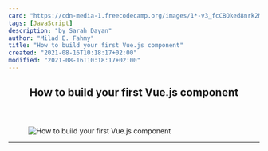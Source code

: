 ```yaml
---
card: "https://cdn-media-1.freecodecamp.org/images/1*-v3_fcCBOked8nrk2MfJEQ.gif"
tags: [JavaScript]
description: "by Sarah Dayan"
author: "Milad E. Fahmy"
title: "How to build your first Vue.js component"
created: "2021-08-16T10:18:17+02:00"
modified: "2021-08-16T10:18:17+02:00"
---
```

<div class="site-wrapper">
<main id="site-main" class="site-main outer">
<div class="inner">
<article class="post-full post tag-javascript tag-tutorial tag-css tag-web-development tag-tech ">
<header class="post-full-header">
<h1 class="post-full-title">How to build your first Vue.js component</h1>
</header>
<figure class="post-full-image">
<picture>
<source media="(max-width: 700px)" sizes="1px" srcset="data:image/gif;base64,R0lGODlhAQABAIAAAAAAAP///yH5BAEAAAAALAAAAAABAAEAAAIBRAA7 1w">
<source media="(min-width: 701px)" sizes="(max-width: 800px) 400px,
(max-width: 1170px) 700px,
1400px" srcset="https://cdn-media-1.freecodecamp.org/images/1*-v3_fcCBOked8nrk2MfJEQ.gif 300w,
https://cdn-media-1.freecodecamp.org/images/1*-v3_fcCBOked8nrk2MfJEQ.gif 600w,
https://cdn-media-1.freecodecamp.org/images/1*-v3_fcCBOked8nrk2MfJEQ.gif 1000w,
https://cdn-media-1.freecodecamp.org/images/1*-v3_fcCBOked8nrk2MfJEQ.gif 2000w">
<img onerror="this.style.display='none'" src="https://cdn-media-1.freecodecamp.org/images/1*-v3_fcCBOked8nrk2MfJEQ.gif" alt="How to build your first Vue.js component">
</picture>
</figure>
<section class="post-full-content">
<div class="post-content medium-migrated-article">
</div>
<hr>
</section>
</article>
</div>
</main>
</div>
<!-- Google Tag Manager (noscript) -->
<!-- End Google Tag Manager (noscript) -->
